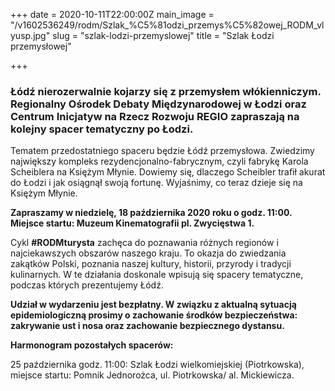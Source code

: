 +++
date = 2020-10-11T22:00:00Z
main_image = "/v1602536249/rodm/Szlak_%C5%81odzi_przemys%C5%82owej_RODM_vlyusp.jpg"
slug = "szlak-lodzi-przemyslowej"
title = "Szlak Łodzi przemysłowej"

+++
### **Łódź nierozerwalnie kojarzy się z przemysłem włókienniczym. Regionalny Ośrodek Debaty Międzynarodowej w Łodzi oraz Centrum Inicjatyw na Rzecz Rozwoju REGIO zapraszają na kolejny spacer tematyczny po Łodzi.**

Tematem przedostatniego spaceru będzie Łódź przemysłowa. Zwiedzimy największy kompleks rezydencjonalno-fabrycznym, czyli fabrykę Karola Scheiblera na Księżym Młynie. Dowiemy się, dlaczego Scheibler trafił akurat do Łodzi i jak osiągnął swoją fortunę. Wyjaśnimy, co teraz dzieje się na Księżym Młynie.

**Zapraszamy w niedzielę, 18 października 2020 roku o godz. 11:00. Miejsce startu: Muzeum Kinematografii pl. Zwycięstwa 1.**

Cykl **#RODMturysta** zachęca do poznawania różnych regionów i najciekawszych obszarów naszego kraju. To okazja do zwiedzania zakątków Polski, poznania naszej kultury, historii, przyrody i tradycji kulinarnych. W te działania doskonale wpisują się spacery tematyczne, podczas których prezentujemy Łódź.

**Udział w wydarzeniu jest bezpłatny. W związku z aktualną sytuacją epidemiologiczną prosimy o zachowanie środków bezpieczeństwa: zakrywanie ust i nosa oraz zachowanie bezpiecznego dystansu.**

**Harmonogram pozostałych spacerów:**

25 października godz. 11:00: Szlak Łodzi wielkomiejskiej (Piotrkowska), miejsce startu: Pomnik Jednorożca, ul. Piotrkowska/ al. Mickiewicza.